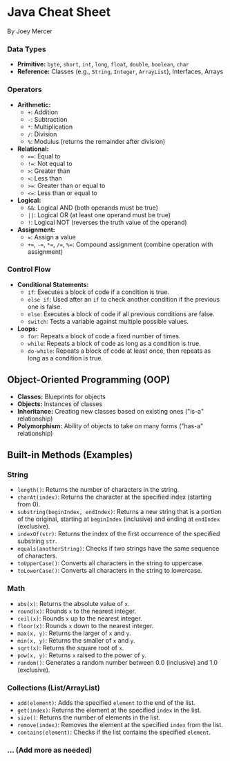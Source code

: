 # Java Cheat Sheet
By Joey Mercer


### Data Types

- **Primitive:** `byte`, `short`, `int`, `long`, `float`, `double`, `boolean`, `char`
- **Reference:** Classes (e.g., `String`, `Integer`, `ArrayList`), Interfaces, Arrays

### Operators

- **Arithmetic:**
    - `+`: Addition
    - `-`: Subtraction
    - `*`: Multiplication
    - `/`: Division
    - `%`: Modulus (returns the remainder after division)
- **Relational:**
    - `==`: Equal to
    - `!=`: Not equal to
    - `>`: Greater than
    - `<`: Less than
    - `>=`: Greater than or equal to
    - `<=`: Less than or equal to
- **Logical:**
    - `&&`: Logical AND (both operands must be true)
    - `||`: Logical OR (at least one operand must be true)
    - `!`: Logical NOT (reverses the truth value of the operand)
- **Assignment:**
    - `=`: Assign a value
    - `+=`, `-=`, `*=`, `/=`, `%=`: Compound assignment (combine operation with assignment)

### Control Flow

- **Conditional Statements:**
    - `if`: Executes a block of code if a condition is true.
    - `else if`: Used after an `if` to check another condition if the previous one is false.
    - `else`: Executes a block of code if all previous conditions are false.
    - `switch`: Tests a variable against multiple possible values.
- **Loops:**
    - `for`: Repeats a block of code a fixed number of times.
    - `while`: Repeats a block of code as long as a condition is true.
    - `do-while`: Repeats a block of code at least once, then repeats as long as a condition is true.

## Object-Oriented Programming (OOP)

- **Classes:** Blueprints for objects
- **Objects:** Instances of classes
- **Inheritance:** Creating new classes based on existing ones ("is-a" relationship)
- **Polymorphism:**  Ability of objects to take on many forms ("has-a" relationship)

## Built-in Methods (Examples)

### String

- `length()`: Returns the number of characters in the string.
- `charAt(index)`: Returns the character at the specified index (starting from 0).
- `substring(beginIndex, endIndex)`: Returns a new string that is a portion of the original, starting at `beginIndex` (inclusive) and ending at `endIndex` (exclusive).
- `indexOf(str)`: Returns the index of the first occurrence of the specified substring `str`.
- `equals(anotherString)`: Checks if two strings have the same sequence of characters.
- `toUpperCase()`: Converts all characters in the string to uppercase.
- `toLowerCase()`: Converts all characters in the string to lowercase.

### Math

- `abs(x)`: Returns the absolute value of `x`.
- `round(x)`: Rounds `x` to the nearest integer.
- `ceil(x)`: Rounds `x` up to the nearest integer.
- `floor(x)`: Rounds `x` down to the nearest integer.
- `max(x, y)`: Returns the larger of `x` and `y`.
- `min(x, y)`: Returns the smaller of `x` and `y`. 
- `sqrt(x)`: Returns the square root of `x`.
- `pow(x, y)`: Returns `x` raised to the power of `y`.
- `random()`: Generates a random number between 0.0 (inclusive) and 1.0 (exclusive). 

### Collections (List/ArrayList)

- `add(element)`: Adds the specified `element` to the end of the list.
- `get(index)`: Returns the element at the specified `index` in the list.
- `size()`: Returns the number of elements in the list.
- `remove(index)`: Removes the element at the specified `index` from the list.
- `contains(element)`: Checks if the list contains the specified `element`.

### ... (Add more as needed)
